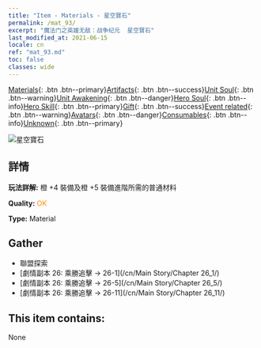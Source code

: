 ```yaml
---
title: "Item - Materials - 星空寶石"
permalink: /mat_93/
excerpt: "魔法门之英雄无敌：战争纪元  星空寶石"
last_modified_at: 2021-06-15
locale: cn
ref: "mat_93.md"
toc: false
classes: wide
---
```

 [Materials](/ItemsCN/){: .btn .btn--primary}[Artifacts](/ItemsCN/Artifacts/){: .btn .btn--success}[Unit Soul](/ItemsCN/UnitSoul/){: .btn .btn--warning}[Unit Awakening](/ItemsCN/UnitAwakening/){: .btn .btn--danger}[Hero Soul](/ItemsCN/HeroSoul/){: .btn .btn--info}[Hero Skill](/ItemsCN/HeroSkill/){: .btn .btn--primary}[Gift](/ItemsCN/Gift/){: .btn .btn--success}[Event related](/ItemsCN/Events/){: .btn .btn--warning}[Avatars](/ItemsCN/Avatars/){: .btn .btn--danger}[Consumables](/ItemsCN/Consumables/){: .btn .btn--info}[Unknown](/ItemsCN/Unknown/){: .btn .btn--primary}

 ![星空寶石](/images/t/i_cailiao_baoshi3.png)

## 詳情
 **玩法詳解:** 橙 +4 裝備及橙 +5 裝備進階所需的普通材料

 **Quality:** <span style="color: #FF8C00">OK</span>

 **Type:** Material

## Gather

*    聯盟探索 
*    [劇情副本 26: 乘勝追擊 -> 26-1](/cn/Main Story/Chapter 26_1/) 
*    [劇情副本 26: 乘勝追擊 -> 26-5](/cn/Main Story/Chapter 26_5/) 
*    [劇情副本 26: 乘勝追擊 -> 26-11](/cn/Main Story/Chapter 26_11/) 

## This item contains:

  None

